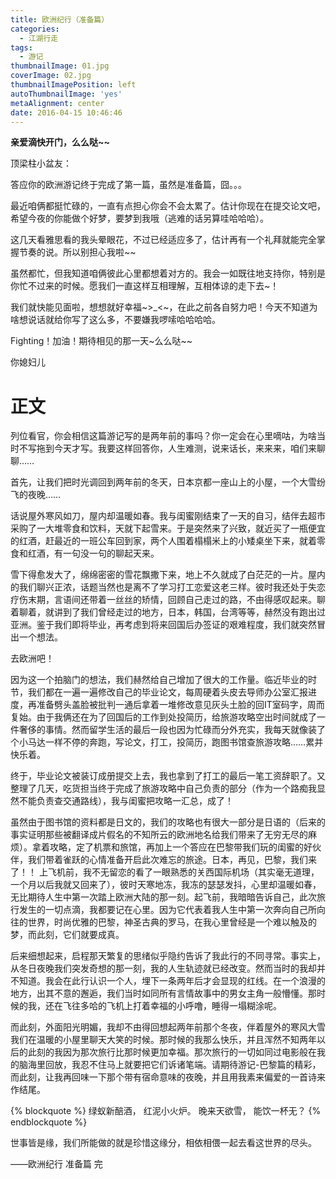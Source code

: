 ```yaml
---
title: 欧洲纪行（准备篇）
categories:
  - 江湖行走
tags:
  - 游记
thumbnailImage: 01.jpg
coverImage: 02.jpg
thumbnailImagePosition: left
autoThumbnailImage: 'yes'
metaAlignment: center
date: 2016-04-15 10:46:46
---
```

**亲爱滴快开门，么么哒~~**

顶梁柱小盆友：

答应你的欧洲游记终于完成了第一篇，虽然是准备篇，囧。。。

<!-- more -->

最近咱俩都挺忙碌的，一直有点担心你会不会太累了。估计你现在在提交论文吧，希望今夜的你能做个好梦，要梦到我哦（逃难的话另算哇哈哈哈）。

这几天看雅思看的我头晕眼花，不过已经适应多了，估计再有一个礼拜就能完全掌握节奏的说。所以别担心我啦~~

虽然都忙，但我知道咱俩彼此心里都想着对方的。我会一如既往地支持你，特别是你忙不过来的时候。愿我们一直这样互相理解，互相体谅的走下去~！

我们就快能见面啦，想想就好幸福~>_<~，在此之前各自努力吧！今天不知道为啥想说话就给你写了这么多，不要嫌我啰嗦哈哈哈哈。

Fighting！加油！期待相见的那一天~么么哒~~

你媳妇儿

# 正文

列位看官，你会相信这篇游记写的是两年前的事吗？你一定会在心里嘀咕，为啥当时不写拖到今天才写。我要这样回答你，人生难测，说来话长，来来来，咱们来聊聊……

首先，让我们把时光调回到两年前的冬天，日本京都一座山上的小屋，一个大雪纷飞的夜晚……

话说屋外寒风如刀，屋内却温暖如春。我与闺蜜刚结束了一天的自习，结伴去超市采购了一大堆零食和饮料，天就下起雪来。于是突然来了兴致，就近买了一瓶便宜的红酒，赶最近的一班公车回到家，两个人围着榻榻米上的小矮桌坐下来，就着零食和红酒，有一句没一句的聊起天来。

雪下得愈发大了，绵绵密密的雪花飘撒下来，地上不久就成了白茫茫的一片。屋内的我们聊兴正浓，话题当然也是离不了学习打工恋爱这老三样。彼时我还处于失恋疗伤末期，言语间还带着一丝丝的矫情，回顾自己走过的路，不由得感叹起来。聊着聊着，就讲到了我们曾经走过的地方，日本，韩国，台湾等等，赫然没有跑出过亚洲。鉴于我们即将毕业，再考虑到将来回国后办签证的艰难程度，我们就突然冒出一个想法。

去欧洲吧！

因为这一个拍脑门的想法，我们赫然给自己增加了很大的工作量。临近毕业的时节，我们都在一遍一遍修改自己的毕业论文，每周硬着头皮去导师办公室汇报进度，再准备劈头盖脸被批判一通后拿着一堆修改意见灰头土脸的回IT室码字，周而复始。由于我俩还在为了回国后的工作到处投简历，给旅游攻略空出时间就成了一件奢侈的事情。然而留学生活的最后一段也因为忙碌而分外充实，我每天就像装了个小马达一样不停的奔跑，写论文，打工，投简历，跑图书馆查旅游攻略……累并快乐着。

终于，毕业论文被装订成册提交上去，我也拿到了打工的最后一笔工资辞职了。又整理了几天，吃货担当终于完成了旅游攻略中自己负责的部分（作为一个路痴我显然不能负责查交通路线），我与闺蜜把攻略一汇总，成了！

虽然由于图书馆的资料都是日文的，我们的攻略也有很大一部分是日语的（后来的事实证明那些被翻译成片假名的不知所云的欧洲地名给我们带来了无穷无尽的麻烦）。拿着攻略，定了机票和旅馆，再加上一个答应在巴黎带我们玩的闺蜜的好伙伴，我们带着雀跃的心情准备开启此次难忘的旅途。日本，再见，巴黎，我们来了！！
上飞机前，我不无留恋的看了一眼熟悉的关西国际机场（其实毫无道理，一个月以后我就又回来了），彼时天寒地冻，我冻的瑟瑟发抖，心里却温暖如春，无比期待人生中第一次踏上欧洲大陆的那一刻。起飞前，我暗暗告诉自己，此次旅行发生的一切点滴，我都要记在心里。因为它代表着我人生中第一次奔向自己所向往的世界，时尚优雅的巴黎，神圣古典的罗马，在我心里曾经是一个难以触及的梦，而此刻，它们就要成真。

后来细想起来，启程那天繁复的思绪似乎隐约告诉了我此行的不同寻常。事实上，从冬日夜晚我们突发奇想的那一刻，我的人生轨迹就已经改变。然而当时的我却并不知道。我会在此行认识一个人，埋下一条两年后才会显现的红线。在一个浪漫的地方，出其不意的邂逅，我们当时如同所有言情故事中的男女主角一般懵懂。那时候的我，还在飞往多哈的飞机上打着幸福的小呼噜，睡得一塌糊涂呢。

而此刻，外面阳光明媚，我却不由得回想起两年前那个冬夜，伴着屋外的寒风大雪我们在温暖的小屋里聊天大笑的时候。那时候的我那么快乐，并且浑然不知两年以后的此刻的我因为那次旅行比那时候更加幸福。那次旅行的一切如同过电影般在我的脑海里回放，我忍不住马上就要把它们诉诸笔端。请期待游记-巴黎篇的精彩，而此刻，让我再回味一下那个带有宿命意味的夜晚，并且用我素来偏爱的一首诗来作结尾。

{% blockquote %}
绿蚁新醅酒，
红泥小火炉。
晚来天欲雪，
能饮一杯无？
{% endblockquote %}

世事皆是缘，我们所能做的就是珍惜这缘分，相依相偎一起去看这世界的尽头。

——欧洲纪行 准备篇 完


